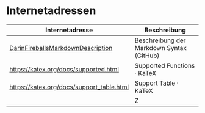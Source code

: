 # Internetadressen

| Internetadresse                                                                          | Beschreibung                              |
| ---------------------------------------------------------------------------------------- | ----------------------------------------- |
| [DarinFireballsMarkdownDescription](https://daringfireball.net/projects/markdown/syntax) | Beschreibung der Markdown Syntax (GitHub) |
| https://katex.org/docs/supported.html                                                    | Supported Functions · KaTeX               |
| https://katex.org/docs/support_table.html                                                | Support Table    · KaTeX                  |
|                                                                                          | Z                                         |

   
